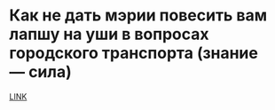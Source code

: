# Как не дать мэрии повесить вам лапшу на уши в вопросах городского транспорта (знание — сила)



[LINK](https://varlamov.ru/1049094.html)